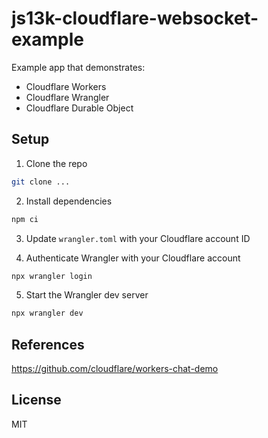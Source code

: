# js13k-cloudflare-websocket-example

Example app that demonstrates:

- Cloudflare Workers
- Cloudflare Wrangler
- Cloudflare Durable Object

## Setup

1. Clone the repo

```bash
git clone ...
```

2. Install dependencies

```bash
npm ci
```

3. Update `wrangler.toml` with your Cloudflare account ID

4. Authenticate Wrangler with your Cloudflare account

```bash
npx wrangler login
```

5. Start the Wrangler dev server

```bash
npx wrangler dev
```

## References

https://github.com/cloudflare/workers-chat-demo

## License

MIT
